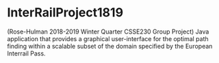 # InterRailProject1819
(Rose-Hulman 2018-2019 Winter Quarter CSSE230 Group Project)
Java application that provides a graphical user-interface for the optimal path finding within a scalable subset of the domain specified by the European Interrail Pass.
